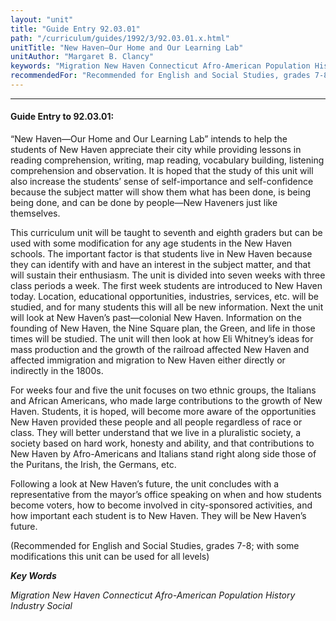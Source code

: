 ```yaml
---
layout: "unit"
title: "Guide Entry 92.03.01"
path: "/curriculum/guides/1992/3/92.03.01.x.html"
unitTitle: "New Haven—Our Home and Our Learning Lab"
unitAuthor: "Margaret B. Clancy"
keywords: "Migration New Haven Connecticut Afro-American Population History Industry Social"
recommendedFor: "Recommended for English and Social Studies, grades 7-8; with some modifications this unit can be used for all levels"
---
```

<body>
<hr/>
<h4>
Guide Entry to 92.03.01:
</h4>
“New Haven—Our Home and Our Learning Lab” intends to help the students of New Haven appreciate their city while providing lessons in reading comprehension, writing, map reading, vocabulary building, listening comprehension and observation.  It is hoped that the study of this unit will also increase the students’ sense of self-importance and self-confidence because the subject matter will show them what has been done, is being being done, and can be done by people—New Haveners just like themselves.
<p>
This curriculum unit will be taught to seventh and eighth graders but can be used with some modification for any age students in the New Haven schools.  The important factor is that students live in New Haven because they can identify with and have an interest in the subject matter, and that will sustain their enthusiasm.  The unit is divided into seven weeks with three class periods a week.  The first week students are introduced to New Haven today.  Location, educational opportunities, industries, services, etc. will be studied, and for many students this will all be new information. Next the unit will look at New Haven’s past—colonial New Haven.  Information on the founding of New Haven, the Nine Square plan, the Green, and life in those times will be studied.  The unit will then look at how Eli Whitney’s ideas for mass production and the growth of the railroad affected New Haven and affected immigration and migration to New Haven either directly or indirectly in the 1800s.
</p>
<p>
For weeks four and five the unit focuses on two ethnic groups, the Italians and African Americans, who made large contributions to the growth of New Haven.  Students, it is hoped, will become more aware of the opportunities New Haven provided these people and all people regardless of race or class.  They will better understand that we live in a pluralistic society, a society based on hard work, honesty and ability, and that contributions to New Haven by Afro-Americans and Italians stand right along side those of the Puritans, the Irish, the Germans, etc.
</p>
<p>
Following a look at New Haven’s future, the unit concludes with a representative from the mayor’s office speaking on when and how students become voters, how to become involved in city-sponsored activities, and how important each student is to New Haven.  They will be New Haven’s future.
</p>
<p>
(Recommended for English and Social Studies, grades 7-8; with some modifications this unit can be used for all levels)
</p>
<p>
<b>
<i>
Key Words
</i>
</b>
<br/>
</p>
<p>
<i>
Migration New Haven Connecticut Afro-American Population History Industry Social
</i>
</p>
</body>
